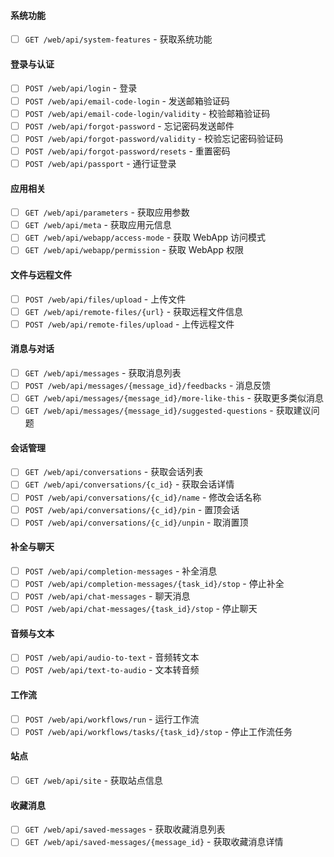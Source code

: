 #### 系统功能

- [ ] `GET /web/api/system-features` - 获取系统功能

#### 登录与认证

- [ ] `POST /web/api/login` - 登录
- [ ] `POST /web/api/email-code-login` - 发送邮箱验证码
- [ ] `POST /web/api/email-code-login/validity` - 校验邮箱验证码
- [ ] `POST /web/api/forgot-password` - 忘记密码发送邮件
- [ ] `POST /web/api/forgot-password/validity` - 校验忘记密码验证码
- [ ] `POST /web/api/forgot-password/resets` - 重置密码
- [ ] `POST /web/api/passport` - 通行证登录

#### 应用相关

- [ ] `GET /web/api/parameters` - 获取应用参数
- [ ] `GET /web/api/meta` - 获取应用元信息
- [ ] `GET /web/api/webapp/access-mode` - 获取 WebApp 访问模式
- [ ] `GET /web/api/webapp/permission` - 获取 WebApp 权限

#### 文件与远程文件

- [ ] `POST /web/api/files/upload` - 上传文件
- [ ] `GET /web/api/remote-files/{url}` - 获取远程文件信息
- [ ] `POST /web/api/remote-files/upload` - 上传远程文件

#### 消息与对话

- [ ] `GET /web/api/messages` - 获取消息列表
- [ ] `POST /web/api/messages/{message_id}/feedbacks` - 消息反馈
- [ ] `GET /web/api/messages/{message_id}/more-like-this` - 获取更多类似消息
- [ ] `GET /web/api/messages/{message_id}/suggested-questions` - 获取建议问题

#### 会话管理

- [ ] `GET /web/api/conversations` - 获取会话列表
- [ ] `GET /web/api/conversations/{c_id}` - 获取会话详情
- [ ] `POST /web/api/conversations/{c_id}/name` - 修改会话名称
- [ ] `POST /web/api/conversations/{c_id}/pin` - 置顶会话
- [ ] `POST /web/api/conversations/{c_id}/unpin` - 取消置顶

#### 补全与聊天

- [ ] `POST /web/api/completion-messages` - 补全消息
- [ ] `POST /web/api/completion-messages/{task_id}/stop` - 停止补全
- [ ] `POST /web/api/chat-messages` - 聊天消息
- [ ] `POST /web/api/chat-messages/{task_id}/stop` - 停止聊天

#### 音频与文本

- [ ] `POST /web/api/audio-to-text` - 音频转文本
- [ ] `POST /web/api/text-to-audio` - 文本转音频

#### 工作流

- [ ] `POST /web/api/workflows/run` - 运行工作流
- [ ] `POST /web/api/workflows/tasks/{task_id}/stop` - 停止工作流任务

#### 站点

- [ ] `GET /web/api/site` - 获取站点信息

#### 收藏消息

- [ ] `GET /web/api/saved-messages` - 获取收藏消息列表
- [ ] `GET /web/api/saved-messages/{message_id}` - 获取收藏消息详情 